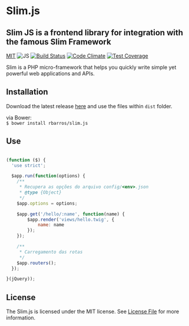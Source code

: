 # Slim.js

## Slim JS is a frontend library for integration with the famous Slim Framework

[MIT](https://img.shields.io/github/license/mashape/apistatus.svg?maxAge=2592000)
![JS](https://img.shields.io/badge/language-JS-yellow.svg)
[![Build Status](https://travis-ci.org/rbarros/slim.js.svg?branch=master)](https://travis-ci.org/rbarros/slim.js)
[![Code Climate](https://codeclimate.com/github/rbarros/slim.js/badges/gpa.svg)](https://codeclimate.com/github/rbarros/slim.js)
[![Test Coverage](https://codeclimate.com/github/rbarros/slim.js/badges/coverage.svg)](https://codeclimate.com/github/rbarros/slim.js/coverage)

Slim is a PHP micro-framework that helps you quickly write simple yet powerful web applications and APIs.

## Installation

Download the latest release [here](https://github.com/rbarros/slim.js/archive/master.zip) and use the files within `dist` folder.

via Bower: <br>
`$ bower install rbarros/slim.js` <br>

## Use

```js

(function ($) {
  'use strict';

  $app.run(function(options) {
    /**
     * Recupera as opções do arquivo config/<env>.json
     * @type {Object}
     */
    $app.options = options;

    $app.get('/hello/:name', function(name) {
        $app.render('views/hello.twig', {
            name: name
        });
    });

    /**
     * Carregamento das rotas
     */
    $app.routers();
  });

}(jQuery));
```

## License

The Slim.js is licensed under the MIT license. See [License File](LICENSE) for more information.
